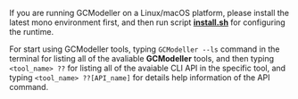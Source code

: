 If you are running GCModeller on a Linux/macOS platform, please install the latest mono environment first, and then run script **[install.sh](./install.sh)** for configuring the runtime.

For start using GCModeller tools, typing ``GCModeller --ls`` command in the terminal for listing all of the avaliable **GCModeller** tools, and then typing ``<tool_name> ??`` for listing all of the avaiable CLI API in the specific tool, and typing ``<tool_name> ??[API_name]`` for details help information of the API command.
